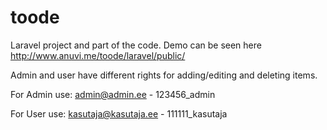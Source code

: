 # toode
Laravel project and part of the code.
Demo can be seen here http://www.anuvi.me/toode/laravel/public/

Admin and user have different rights for adding/editing and deleting items.

For Admin use: admin@admin.ee - 123456_admin

For User use: kasutaja@kasutaja.ee - 111111_kasutaja   

